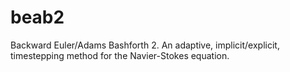 # beab2
Backward Euler/Adams Bashforth 2. An adaptive, implicit/explicit, timestepping method for the Navier-Stokes equation.

